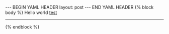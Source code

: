 --- BEGIN YAML HEADER
layout: post
--- END YAML HEADER
{% block body %}
Hello world [test](example.com)    

  
---    

{% endblock %}

